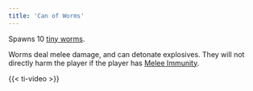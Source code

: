 ```yaml
---
title: 'Can of Worms'
---
```


Spawns 10 [tiny worms](https://noita.wiki.gg/wiki/Pikkumato).

Worms deal melee damage, and can detonate explosives. They will not directly harm the player if the player has [Melee Immunity](https://noita.wiki.gg/wiki/Melee_Immunity).

{{< ti-video >}}
